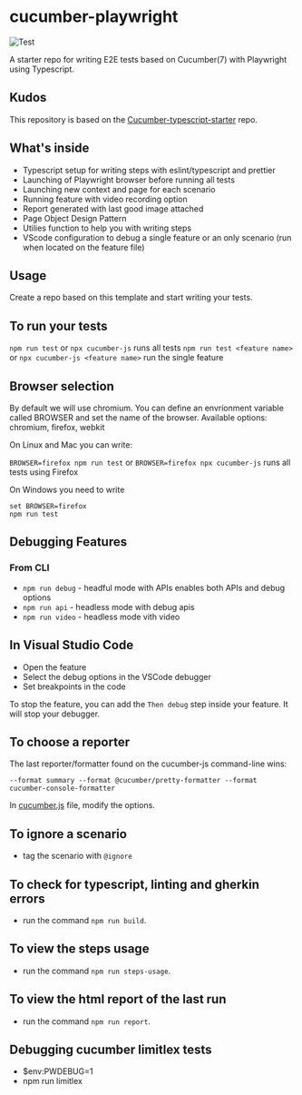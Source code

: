# cucumber-playwright

![Test](https://github.com/Tallyb/cucumber-playwright/workflows/Test/badge.svg)

A starter repo for writing E2E tests based on Cucumber(7) with Playwright using Typescript.

## Kudos

This repository is based on the [Cucumber-typescript-starter](https://github.com/hdorgeval/cucumber7-ts-starter/blob/main/package.json) repo.

## What's inside

-   Typescript setup for writing steps with eslint/typescript and prettier
-   Launching of Playwright browser before running all tests
-   Launching new context and page for each scenario
-   Running feature with video recording option
-   Report generated with last good image attached
-   Page Object Design Pattern
-   Utilies function to help you with writing steps
-   VScode configuration to debug a single feature or an only scenario (run when located on the feature file)

## Usage

Create a repo based on this template and start writing your tests.

## To run your tests

`npm run test` or `npx cucumber-js` runs all tests
`npm run test <feature name>` or `npx cucumber-js <feature name>` run the single feature

## Browser selection

By default we will use chromium. You can define an envrionment variable called BROWSER and
set the name of the browser. Available options: chromium, firefox, webkit

On Linux and Mac you can write:

`BROWSER=firefox npm run test` or `BROWSER=firefox npx cucumber-js` runs all tests using Firefox

On Windows you need to write

```
set BROWSER=firefox
npm run test
```

## Debugging Features

### From CLI

-   `npm run debug` - headful mode with APIs enables both APIs and debug options
-   `npm run api` - headless mode with debug apis
-   `npm run video` - headless mode vith video

## In Visual Studio Code

-   Open the feature
-   Select the debug options in the VSCode debugger
-   Set breakpoints in the code

To stop the feature, you can add the `Then debug` step inside your feature. It will stop your debugger.

## To choose a reporter

The last reporter/formatter found on the cucumber-js command-line wins:

```text
--format summary --format @cucumber/pretty-formatter --format cucumber-console-formatter
```

In [cucumber.js](cucumber.js) file, modify the options.

## To ignore a scenario

-   tag the scenario with `@ignore`

## To check for typescript, linting and gherkin errors

-   run the command `npm run build`.

## To view the steps usage

-   run the command `npm run steps-usage`.

## To view the html report of the last run

-   run the command `npm run report`.

## Debugging cucumber limitlex tests

-   $env:PWDEBUG=1
-   npm run limitlex
